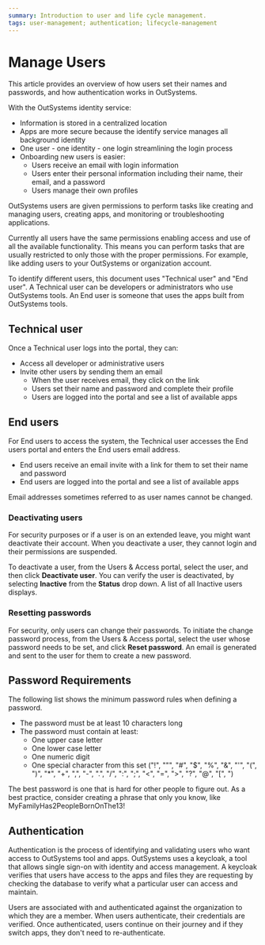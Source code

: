 ```yaml
---
summary: Introduction to user and life cycle management.  
tags: user-management; authentication; lifecycle-management
---
```


# Manage Users

This article provides an overview of how users set their names and passwords, and how authentication works in OutSystems.

With the OutSystems identity service:

* Information is stored in a centralized location
* Apps are more secure because the identify service manages all background identity
* One user - one identity - one login streamlining the login process
* Onboarding new users is easier:
    * Users receive an email with login information
    * Users enter their personal information including their name, their email, and a password
    * Users manage their own profiles
  
OutSystems users are given permissions to perform tasks like creating and managing users, creating apps, and monitoring or troubleshooting applications.

Currently all users have the same permissions enabling access and use of all the available functionality. This means you can perform tasks that are usually restricted to only those with the proper permissions. For example, like adding users to your OutSystems or organization account.

<div lass="info" markdown="1">

To identify different users, this document uses "Technical user" and "End user".  A Technical user can be developers or administrators who use OutSystems tools. An End user is  someone that uses the apps built from OutSystems tools.

</div>

## Technical user

Once a Technical user logs into the portal, they can:

* Access all developer or administrative users
* Invite other users by sending them an email
    * When the user receives email, they click on the link
    * Users set their name and password and complete their profile
    * Users are logged into the portal and see a list of available apps

## End users

For End users to access the system, the Technical user accesses the End users portal and enters the End users email address.

* End users receive an email invite with a link for them to set their name and password
* End users are logged into the portal and see a list of available apps

<div class="info" markdown="1">

Email addresses sometimes referred to as user names cannot be changed.

</div>

### Deactivating users

For security purposes or if a user is on an extended leave, you might want deactivate their account. When you deactivate a user, they cannot login and their permissions are suspended.

To deactivate a user, from the Users & Access portal, select the user, and then click **Deactivate user**. You can verify the user is deactivated, by selecting **Inactive** from the **Status** drop down. A list of all Inactive users displays.

### Resetting passwords

For security, only users can change their passwords. To initiate the change password process, from the Users & Access portal, select the user whose password needs to be set, and click **Reset password**. An email is generated and sent to the user for them to create a new password.

## Password Requirements

The following list shows the minimum password rules when defining a password.

* The password must be at least 10 characters long
* The password must contain at least:
    * One upper case letter
    * One lower case letter
    * One numeric digit
    * One special character from this set ("!", "\"", "#", "$", "%", "&", "'", "(", ")", "*", "+", ",", "-", ".", "/", ":", ";", "<", "=", ">", "?", "@", "[", ")

<div class="info" markdown="1">

The best password is one that is hard for other people to figure out. As a best practice, consider creating a phrase that only you know, like MyFamilyHas2PeopleBornOnThe13!

</div>

## Authentication

Authentication is the process of identifying and validating users who want access to OutSystems tool and apps. OutSystems uses a keycloak, a tool that allows single sign-on with identity and access management. A keycloak verifies that users have access to the apps and files they are requesting by checking the database to verify what a particular user can access and maintain.

Users are associated with and authenticated against the organization to which they are a member.  When users authenticate, their credentials are verified. Once authenticated, users continue on their journey and if they switch apps, they don't need to re-authenticate.
